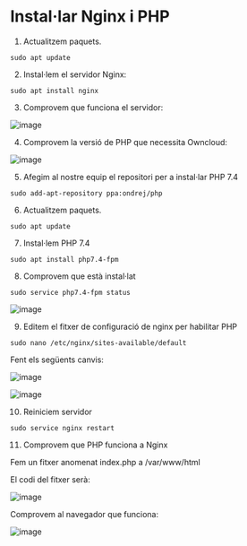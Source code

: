 # Instal·lar Nginx i PHP

1. Actualitzem paquets.

```
sudo apt update
```

2. Instal·lem el servidor Nginx:

```
sudo apt install nginx
```

3. Comprovem que funciona el servidor:

![image](https://user-images.githubusercontent.com/110727546/236466748-ed359bf9-4a2b-42c5-96eb-f5c1e6e0022d.png)

4. Comprovem la versió de PHP que necessita Owncloud:

![image](https://user-images.githubusercontent.com/110727546/236467047-f899b034-e802-4ec3-b213-d84d8bb1bf4c.png)

5. Afegim al nostre equip el repositori per a instal·lar PHP 7.4

```
sudo add-apt-repository ppa:ondrej/php
```

6. Actualitzem paquets.

```
sudo apt update
```

7. Instal·lem PHP 7.4

```
sudo apt install php7.4-fpm
```

8. Comprovem que està instal·lat

```
sudo service php7.4-fpm status
```

![image](https://user-images.githubusercontent.com/110727546/236472017-ff2b2f34-8cbc-40ee-aee7-23e532bea7f6.png)

9. Editem el fitxer de configuració de nginx per habilitar PHP

```
sudo nano /etc/nginx/sites-available/default
```

Fent els següents canvis:

![image](https://user-images.githubusercontent.com/110727546/236473019-8fb69a14-fd6c-4b83-baa8-139b20f8fdb1.png)

![image](https://user-images.githubusercontent.com/110727546/236473370-784ec917-d46d-49e8-8155-8709cd92264e.png)

10. Reiniciem servidor

```
sudo service nginx restart
```

11. Comprovem que PHP funciona a Nginx

Fem un fitxer anomenat index.php a /var/www/html

El codi del fitxer serà:

![image](https://user-images.githubusercontent.com/110727546/236474069-558a0ce8-7016-42b8-b36e-a05f592f8f52.png)

Comprovem al navegador que funciona:

![image](https://user-images.githubusercontent.com/110727546/236473828-bddc2ce9-36fa-4168-8b2a-efe49c9fc5d2.png)


